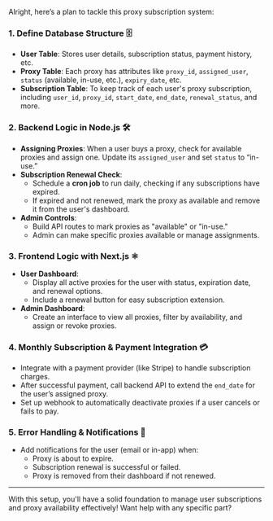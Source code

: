 Alright, here’s a plan to tackle this proxy subscription system:

### 1. **Define Database Structure** 🗄️

   - **User Table**: Stores user details, subscription status, payment history, etc.
   - **Proxy Table**: Each proxy has attributes like `proxy_id`, `assigned_user`, `status` (available, in-use, etc.), `expiry_date`, etc.
   - **Subscription Table**: To keep track of each user's proxy subscription, including `user_id`, `proxy_id`, `start_date`, `end_date`, `renewal_status`, and more.

### 2. **Backend Logic in Node.js** 🛠️

   - **Assigning Proxies**: When a user buys a proxy, check for available proxies and assign one. Update its `assigned_user` and set `status` to “in-use.”
   - **Subscription Renewal Check**:
     - Schedule a **cron job** to run daily, checking if any subscriptions have expired.
     - If expired and not renewed, mark the proxy as available and remove it from the user's dashboard.
   - **Admin Controls**:
     - Build API routes to mark proxies as "available" or "in-use."
     - Admin can make specific proxies available or manage assignments.

### 3. **Frontend Logic with Next.js** ⚛️

   - **User Dashboard**:
     - Display all active proxies for the user with status, expiration date, and renewal options.
     - Include a renewal button for easy subscription extension.
   - **Admin Dashboard**:
     - Create an interface to view all proxies, filter by availability, and assign or revoke proxies.

### 4. **Monthly Subscription & Payment Integration** 💳

   - Integrate with a payment provider (like Stripe) to handle subscription charges.
   - After successful payment, call backend API to extend the `end_date` for the user’s assigned proxy.
   - Set up webhook to automatically deactivate proxies if a user cancels or fails to pay.

### 5. **Error Handling & Notifications** 🔔

   - Add notifications for the user (email or in-app) when:
     - Proxy is about to expire.
     - Subscription renewal is successful or failed.
     - Proxy is removed from their dashboard if not renewed.

---

With this setup, you'll have a solid foundation to manage user subscriptions and proxy availability effectively! Want help with any specific part?